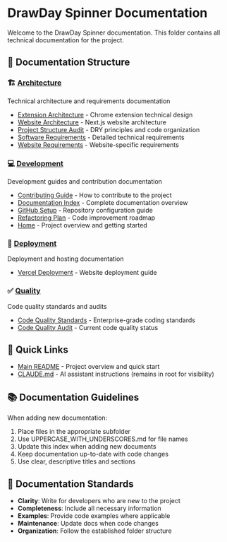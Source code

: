 # DrawDay Spinner Documentation

Welcome to the DrawDay Spinner documentation. This folder contains all technical documentation for the project.

## 📁 Documentation Structure

### 🏗️ [Architecture](./architecture/)

Technical architecture and requirements documentation

- [Extension Architecture](./architecture/EXTENSION_ARCHITECTURE.md) - Chrome extension technical design
- [Website Architecture](./architecture/WEBSITE_ARCHITECTURE.md) - Next.js website architecture
- [Project Structure Audit](./architecture/PROJECT_STRUCTURE_AUDIT.md) - DRY principles and code organization
- [Software Requirements](./architecture/SOFTWARE_REQUIREMENTS.md) - Detailed technical requirements
- [Website Requirements](./architecture/WEBSITE_REQUIREMENTS.md) - Website-specific requirements

### 💻 [Development](./development/)

Development guides and contribution documentation

- [Contributing Guide](./development/CONTRIBUTING.md) - How to contribute to the project
- [Documentation Index](./development/DOCUMENTATION_INDEX.md) - Complete documentation overview
- [GitHub Setup](./development/GITHUB_SETUP.md) - Repository configuration guide
- [Refactoring Plan](./development/REFACTORING_PLAN.md) - Code improvement roadmap
- [Home](./development/HOME.md) - Project overview and getting started

### 🚀 [Deployment](./deployment/)

Deployment and hosting documentation

- [Vercel Deployment](./deployment/DEPLOY_VERCEL.md) - Website deployment guide

### ✅ [Quality](./quality/)

Code quality standards and audits

- [Code Quality Standards](./quality/CODE_QUALITY_STANDARDS.md) - Enterprise-grade coding standards
- [Code Quality Audit](./quality/CODE_QUALITY_AUDIT.md) - Current code quality status

## 🔗 Quick Links

- [Main README](../README.md) - Project overview and quick start
- [CLAUDE.md](../CLAUDE.md) - AI assistant instructions (remains in root for visibility)

## 📚 Documentation Guidelines

When adding new documentation:

1. Place files in the appropriate subfolder
2. Use UPPERCASE_WITH_UNDERSCORES.md for file names
3. Update this index when adding new documents
4. Keep documentation up-to-date with code changes
5. Use clear, descriptive titles and sections

## 🎯 Documentation Standards

- **Clarity**: Write for developers who are new to the project
- **Completeness**: Include all necessary information
- **Examples**: Provide code examples where applicable
- **Maintenance**: Update docs when code changes
- **Organization**: Follow the established folder structure
